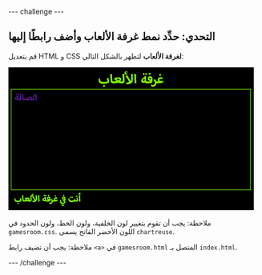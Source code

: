 --- challenge ---

## التحدي: حدِّد نمط غرفة الألعاب وأضف رابطًا إليها

قم بتعديل HTML و CSS **لغرفة الألعاب** لتظهر بالشكل التالي:

![لقطة الشاشة](images/rooms-games-challenge.png)

ملاحظة: يجب أن تقوم بتغيير لون الخلفية، ولون الخط، ولون الحدود في `gamesroom.css`. اللون الأخضر الفاتح يسمى `chartreuse`.

ملاحظة: يجب أن تضيف رابط `<a>` في `gamesroom.html` المتصل بـ `index.html`.

--- /challenge ---